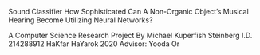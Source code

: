Sound Classifier
How Sophisticated Can A Non-Organic Object’s Musical Hearing Become Utilizing Neural Networks?


A Computer Science Research Project
By Michael Kuperfish Steinberg
I.D. 214288912
HaKfar HaYarok 2020
Advisor: Yooda Or

